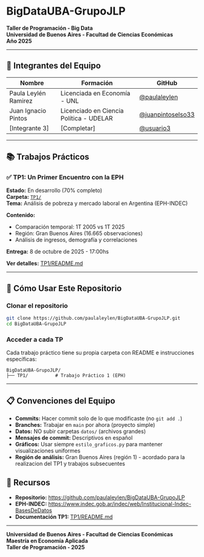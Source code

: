 ﻿# BigDataUBA-GrupoJLP

**Taller de Programación - Big Data**  
**Universidad de Buenos Aires - Facultad de Ciencias Económicas**  
**Año 2025**

---

## 👥 Integrantes del Equipo

| Nombre | Formación | GitHub |
|--------|-----------|--------|
| Paula Leylén Ramirez| Licenciada en Economía - UNL | [@paulaleylen](https://github.com/paulaleylen) |
| Juan Ignacio Pintos | Licenciado en Ciencia Política - UDELAR | [@juanpintoselso33](https://github.com/juanpintoselso33) |
| [Integrante 3] | [Completar] | [@usuario3](https://github.com/usuario3) |

---

## 📚 Trabajos Prácticos

### ✅ TP1: Un Primer Encuentro con la EPH

**Estado:** En desarrollo (70% completo)  
**Carpeta:** [`TP1/`](./TP1/)  
**Tema:** Análisis de pobreza y mercado laboral en Argentina (EPH-INDEC)

**Contenido:**
- Comparación temporal: 1T 2005 vs 1T 2025
- Región: Gran Buenos Aires (16.665 observaciones)
- Análisis de ingresos, demografía y correlaciones

**Entrega:** 8 de octubre de 2025 - 17:00hs

**Ver detalles:** [TP1/README.md](./TP1/README.md)

---

## 🚀 Cómo Usar Este Repositorio

### Clonar el repositorio
```bash
git clone https://github.com/paulaleylen/BigDataUBA-GrupoJLP.git
cd BigDataUBA-GrupoJLP
```

### Acceder a cada TP
Cada trabajo práctico tiene su propia carpeta con README e instrucciones específicas:

```
BigDataUBA-GrupoJLP/
├── TP1/          # Trabajo Práctico 1 (EPH)
```

---

## 📋 Convenciones del Equipo

- **Commits:** Hacer commit solo de lo que modificaste (no `git add .`)
- **Branches:** Trabajar en `main` por ahora (proyecto simple)
- **Datos:** NO subir carpetas `datos/` (archivos grandes)
- **Mensajes de commit:** Descriptivos en español
- **Gráficos:** Usar siempre `estilo_graficos.py` para mantener visualizaciones uniformes
- **Región de análisis:** Gran Buenos Aires (región 1) - acordado para la realizacion del TP1 y trabajos subsecuentes

## 📖 Recursos

- **Repositorio:** https://github.com/paulaleylen/BigDataUBA-GrupoJLP
- **EPH-INDEC:** https://www.indec.gob.ar/indec/web/Institucional-Indec-BasesDeDatos
- **Documentación TP1:** [TP1/README.md](./TP1/README.md)

---

**Universidad de Buenos Aires - Facultad de Ciencias Económicas**  
**Maestría en Economía Aplicada**  
**Taller de Programación - 2025**



